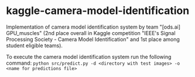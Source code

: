 # kaggle-camera-model-identification

Implementation of camera model identification system by team "[ods.ai] GPU_muscles" (2nd place overall in Kaggle
competition "IEEE's Signal Processing Society - Camera Model Identification" and 1st place among student eligible
teams).

To execute the camera model identification system run the following command:
`python src/predict.py -d <directory with test images> -o <name for predictions file>`